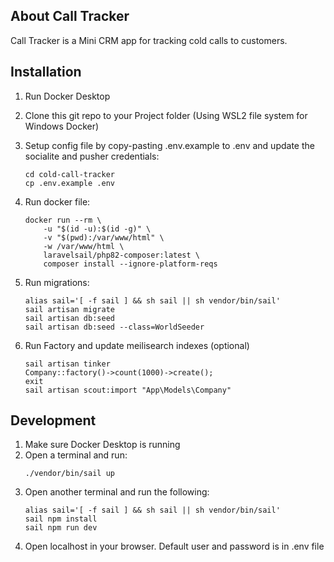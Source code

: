 ## About Call Tracker

Call Tracker is a Mini CRM app for tracking cold calls to customers.

## Installation

1. Run Docker Desktop
2. Clone this git repo to your Project folder (Using WSL2 file system for Windows Docker)
3. Setup config file by copy-pasting .env.example to .env and update the socialite and pusher credentials:

    ```
    cd cold-call-tracker
    cp .env.example .env
    ```

4. Run docker file:

    ```
    docker run --rm \
        -u "$(id -u):$(id -g)" \
        -v "$(pwd):/var/www/html" \
        -w /var/www/html \
        laravelsail/php82-composer:latest \
        composer install --ignore-platform-reqs
    ```

5. Run migrations:

    ```
    alias sail='[ -f sail ] && sh sail || sh vendor/bin/sail'
    sail artisan migrate
    sail artisan db:seed
    sail artisan db:seed --class=WorldSeeder
    ```

6. Run Factory and update meilisearch indexes (optional)

    ```
    sail artisan tinker
    Company::factory()->count(1000)->create();
    exit
    sail artisan scout:import "App\Models\Company"
    ```

## Development

1. Make sure Docker Desktop is running
2. Open a terminal and run:
    ```
    ./vendor/bin/sail up
    ```
3. Open another terminal and run the following:
    ```
    alias sail='[ -f sail ] && sh sail || sh vendor/bin/sail'
    sail npm install
    sail npm run dev
    ```
4. Open localhost in your browser. Default user and password is in .env file
